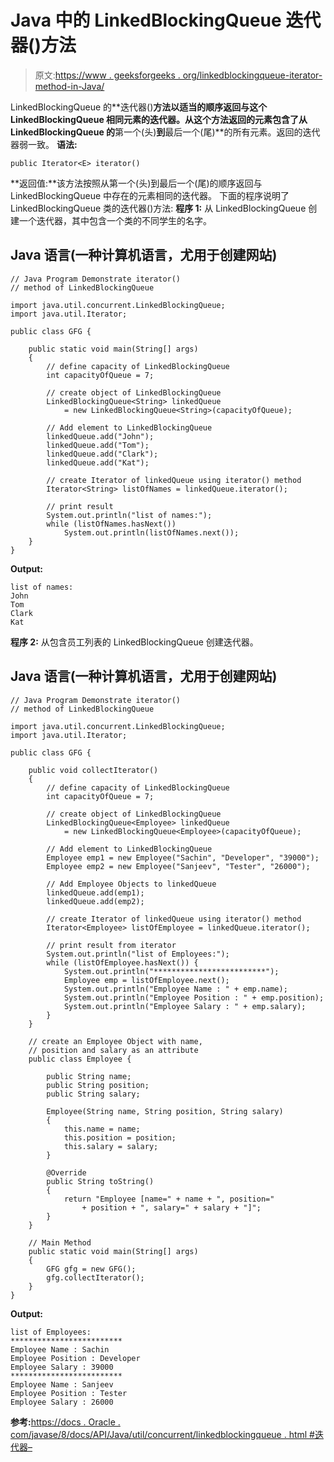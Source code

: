 # Java 中的 LinkedBlockingQueue 迭代器()方法

> 原文:[https://www . geeksforgeeks . org/linkedblockingqueue-iterator-method-in-Java/](https://www.geeksforgeeks.org/linkedblockingqueue-iterator-method-in-java/)

LinkedBlockingQueue 的**迭代器()**方法以适当的顺序返回与这个 LinkedBlockingQueue 相同元素的迭代器。从这个方法返回的元素包含了从 LinkedBlockingQueue 的**第一个(头)**到**最后一个(尾)**的所有元素。返回的迭代器弱一致。
**语法:**

```
public Iterator<E> iterator()
```

**返回值:**该方法按照从第一个(头)到最后一个(尾)的顺序返回与 LinkedBlockingQueue 中存在的元素相同的迭代器。
下面的程序说明了 LinkedBlockingQueue 类的迭代器()方法:
**程序 1:** 从 LinkedBlockingQueue 创建一个迭代器，其中包含一个类的不同学生的名字。

## Java 语言(一种计算机语言，尤用于创建网站)

```
// Java Program Demonstrate iterator()
// method of LinkedBlockingQueue

import java.util.concurrent.LinkedBlockingQueue;
import java.util.Iterator;

public class GFG {

    public static void main(String[] args)
    {
        // define capacity of LinkedBlockingQueue
        int capacityOfQueue = 7;

        // create object of LinkedBlockingQueue
        LinkedBlockingQueue<String> linkedQueue
            = new LinkedBlockingQueue<String>(capacityOfQueue);

        // Add element to LinkedBlockingQueue
        linkedQueue.add("John");
        linkedQueue.add("Tom");
        linkedQueue.add("Clark");
        linkedQueue.add("Kat");

        // create Iterator of linkedQueue using iterator() method
        Iterator<String> listOfNames = linkedQueue.iterator();

        // print result
        System.out.println("list of names:");
        while (listOfNames.hasNext())
            System.out.println(listOfNames.next());
    }
}
```

**Output:** 

```
list of names:
John
Tom
Clark
Kat
```

**程序 2:** 从包含员工列表的 LinkedBlockingQueue 创建迭代器。

## Java 语言(一种计算机语言，尤用于创建网站)

```
// Java Program Demonstrate iterator()
// method of LinkedBlockingQueue

import java.util.concurrent.LinkedBlockingQueue;
import java.util.Iterator;

public class GFG {

    public void collectIterator()
    {
        // define capacity of LinkedBlockingQueue
        int capacityOfQueue = 7;

        // create object of LinkedBlockingQueue
        LinkedBlockingQueue<Employee> linkedQueue
            = new LinkedBlockingQueue<Employee>(capacityOfQueue);

        // Add element to LinkedBlockingQueue
        Employee emp1 = new Employee("Sachin", "Developer", "39000");
        Employee emp2 = new Employee("Sanjeev", "Tester", "26000");

        // Add Employee Objects to linkedQueue
        linkedQueue.add(emp1);
        linkedQueue.add(emp2);

        // create Iterator of linkedQueue using iterator() method
        Iterator<Employee> listOfEmployee = linkedQueue.iterator();

        // print result from iterator
        System.out.println("list of Employees:");
        while (listOfEmployee.hasNext()) {
            System.out.println("*************************");
            Employee emp = listOfEmployee.next();
            System.out.println("Employee Name : " + emp.name);
            System.out.println("Employee Position : " + emp.position);
            System.out.println("Employee Salary : " + emp.salary);
        }
    }

    // create an Employee Object with name,
    // position and salary as an attribute
    public class Employee {

        public String name;
        public String position;
        public String salary;

        Employee(String name, String position, String salary)
        {
            this.name = name;
            this.position = position;
            this.salary = salary;
        }

        @Override
        public String toString()
        {
            return "Employee [name=" + name + ", position="
                + position + ", salary=" + salary + "]";
        }
    }

    // Main Method
    public static void main(String[] args)
    {
        GFG gfg = new GFG();
        gfg.collectIterator();
    }
}
```

**Output:** 

```
list of Employees:
*************************
Employee Name : Sachin
Employee Position : Developer
Employee Salary : 39000
*************************
Employee Name : Sanjeev
Employee Position : Tester
Employee Salary : 26000
```

**参考:**[https://docs . Oracle . com/javase/8/docs/API/Java/util/concurrent/linkedblockingqueue . html #迭代器–](https://docs.oracle.com/javase/8/docs/api/java/util/concurrent/LinkedBlockingQueue.html#iterator--)